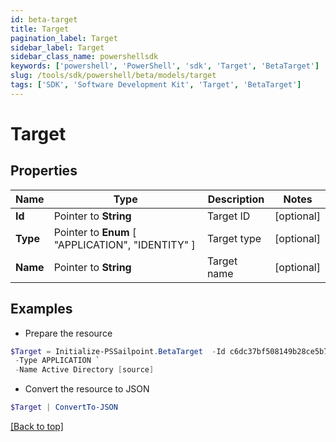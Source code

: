 ```yaml
---
id: beta-target
title: Target
pagination_label: Target
sidebar_label: Target
sidebar_class_name: powershellsdk
keywords: ['powershell', 'PowerShell', 'sdk', 'Target', 'BetaTarget'] 
slug: /tools/sdk/powershell/beta/models/target
tags: ['SDK', 'Software Development Kit', 'Target', 'BetaTarget']
---
```



# Target

## Properties

Name | Type | Description | Notes
------------ | ------------- | ------------- | -------------
**Id** |  Pointer to **String** | Target ID | [optional] 
**Type** |  Pointer to  **Enum** [  "APPLICATION",    "IDENTITY" ] | Target type | [optional] 
**Name** |  Pointer to **String** | Target name | [optional] 

## Examples

- Prepare the resource
```powershell
$Target = Initialize-PSSailpoint.BetaTarget  -Id c6dc37bf508149b28ce5b7d90ca4bbf9 `
 -Type APPLICATION `
 -Name Active Directory [source]
```

- Convert the resource to JSON
```powershell
$Target | ConvertTo-JSON
```


[[Back to top]](#) 

